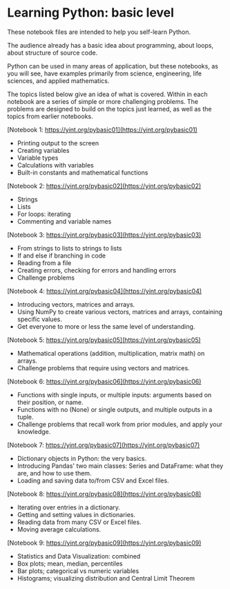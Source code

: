 Learning Python: basic level
==================================

These notebook files are intended to help you self-learn Python.

The audience already has a basic idea about programming, about loops, about
structure of source code.

Python can be used in many areas of application, but these notebooks, as you
will see, have examples primarily from science, engineering, life sciences,
and applied mathematics.

The topics listed below give an idea of what is covered. Within in each notebook
are a series of simple or more challenging problems. The problems are designed
to build on the topics just learned, as well as the topics from earlier
notebooks.

[Notebook 1: https://yint.org/pybasic01](https://yint.org/pybasic01)

* Printing output to the screen
* Creating variables
* Variable types
* Calculations with variables
* Built-in constants and mathematical functions

[Notebook 2: https://yint.org/pybasic02](https://yint.org/pybasic02)

*  Strings
*  Lists
*  For loops: iterating
*  Commenting and variable names

[Notebook 3: https://yint.org/pybasic03](https://yint.org/pybasic03)

*  From strings to lists to strings to lists
*  If and else if branching in code
*  Reading from a file
*  Creating errors, checking for errors and handling errors
*  Challenge problems

[Notebook 4: https://yint.org/pybasic04](https://yint.org/pybasic04)

* Introducing vectors, matrices and arrays.
* Using NumPy to create various vectors, matrices and arrays, containing specific values.
* Get everyone to more or less the same level of understanding.

[Notebook 5: https://yint.org/pybasic05](https://yint.org/pybasic05)

* Mathematical operations (addition, multiplication, matrix math) on arrays.
* Challenge problems that require using vectors and matrices.

[Notebook 6: https://yint.org/pybasic06](https://yint.org/pybasic06)

* Functions with single inputs, or multiple inputs: arguments based on their position, or name.
* Functions with no (None) or single outputs, and multiple outputs in a tuple.
* Challenge problems that recall work from prior modules, and apply your knowledge.

[Notebook 7: https://yint.org/pybasic07](https://yint.org/pybasic07)

* Dictionary objects in Python: the very basics.
* Introducing Pandas' two main classes: Series and DataFrame: what they are, and how to use them.
* Loading and saving data to/from CSV and Excel files.

[Notebook 8: https://yint.org/pybasic08](https://yint.org/pybasic08)

* Iterating over entries in a dictionary.
* Getting and setting values in dictionaries.
* Reading data from many CSV or Excel files.
* Moving average calculations.

[Notebook 9: https://yint.org/pybasic09](https://yint.org/pybasic09)

* Statistics and Data Visualization: combined
* Box plots; mean, median, percentiles
* Bar plots; categorical vs numeric variables
* Histograms; visualizing distribution and Central Limit Theorem


